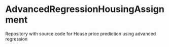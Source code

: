 # AdvancedRegressionHousingAssignment
Repository with source code for House price prediction using advanced regression
